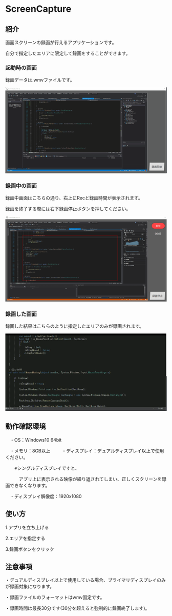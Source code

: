 # ScreenCapture
## 紹介
画面スクリーンの録画が行えるアプリケーションです。

自分で指定したエリアに限定して録画をすることができます。



### 起動時の画面

録画データは.wmvファイルです。

![gif](https://github.com/Elsammit/ScreenCapture/blob/master/Sample/AppImage.gif)


### 録画中の画面

録画中画面はこちらの通り、右上にRecと録画時間が表示されます。

録画を終了する際には右下録画停止ボタンを押してください。

![gif](https://github.com/Elsammit/ScreenCapture/blob/master/Sample/AfterRec.gif)



### 録画した画面

録画した結果はこちらのように指定したエリアのみが録画されます。

![gif](https://github.com/Elsammit/ScreenCapture/blob/master/Sample/Record.gif)


## 動作確認環境

　・OS：Windows10 64bit

　・メモリ：8GB以上
　
　・ディスプレイ：デュアルディスプレイ以上で使用ください。
 
　　※シングルディスプレイですと、

　　　アプリ上に表示される映像が繰り返されてしまい、正しくスクリーンを録画できなくなります。
   
   
　・ディスプレイ解像度：1920x1080


## 使い方

1.アプリを立ち上げる

2.エリアを指定する

3.録画ボタンをクリック


## 注意事項
・デュアルディスプレイ以上で使用している場合、プライマリディスプレイのみが録画対象になります。

・録画ファイルのフォーマットはwmv固定です。

・録画時間は最長30分です(30分を超えると強制的に録画終了します)。
